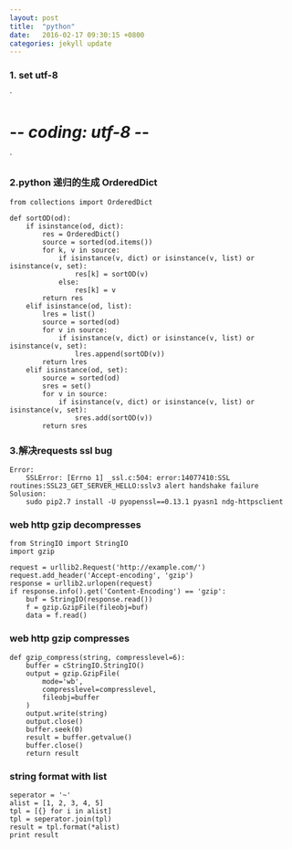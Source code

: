 ```yaml
---
layout: post
title:  "python"
date:   2016-02-17 09:30:15 +0800
categories: jekyll update
---
```

### 1. set utf-8
`
# -*- coding: utf-8 -*-
`

### 2.python 递归的生成 OrderedDict
```
from collections import OrderedDict

def sortOD(od):
    if isinstance(od, dict):
        res = OrderedDict()
        source = sorted(od.items())
        for k, v in source:
            if isinstance(v, dict) or isinstance(v, list) or isinstance(v, set):
                res[k] = sortOD(v)
            else:
                res[k] = v
        return res
    elif isinstance(od, list):
        lres = list()
        source = sorted(od)
        for v in source:
            if isinstance(v, dict) or isinstance(v, list) or isinstance(v, set):
                lres.append(sortOD(v))
        return lres
    elif isinstance(od, set):
        source = sorted(od)
        sres = set()
        for v in source:
            if isinstance(v, dict) or isinstance(v, list) or isinstance(v, set):
                sres.add(sortOD(v))
        return sres
```

### 3.解决requests ssl bug

    Error:
        SSLError: [Errno 1] _ssl.c:504: error:14077410:SSL routines:SSL23_GET_SERVER_HELLO:sslv3 alert handshake failure
    Solusion:
        sudo pip2.7 install -U pyopenssl==0.13.1 pyasn1 ndg-httpsclient


### web http gzip decompresses

    from StringIO import StringIO
    import gzip

    request = urllib2.Request('http://example.com/')
    request.add_header('Accept-encoding', 'gzip')
    response = urllib2.urlopen(request)
    if response.info().get('Content-Encoding') == 'gzip':
        buf = StringIO(response.read())
        f = gzip.GzipFile(fileobj=buf)
        data = f.read()
        
### web http gzip compresses

    def gzip_compress(string, compresslevel=6):
        buffer = cStringIO.StringIO()
        output = gzip.GzipFile(
            mode='wb',
            compresslevel=compresslevel,
            fileobj=buffer
        )
        output.write(string)
        output.close()
        buffer.seek(0)
        result = buffer.getvalue()
        buffer.close()
        return result

### string format with list ######

    seperator = '~'
    alist = [1, 2, 3, 4, 5]
    tpl = [{} for i in alist]
    tpl = seperator.join(tpl)
    result = tpl.format(*alist)
    print result
